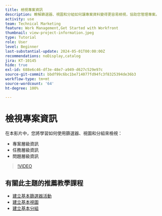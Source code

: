 ```yaml
---
title: 檢視專案資訊
description: 瞭解篩選器、視圖和分組如何讓專案資料變得更容易檢視，協助您管理專案。
activity: use
team: Technical Marketing
feature: Work Management,Get Started with Workfront
thumbnail: view-project-information.jpeg
type: Tutorial
role: User
level: Beginner
last-substantial-update: 2024-05-01T00:00:00Z
recommendations: noDisplay,catalog
jira: KT-10145
hide: true
exl-id: 688e6c46-df3e-48e7-a949-d627c529e97c
source-git-commit: bbdf99c6bc1be714077fd94fc3f8325394de36b3
workflow-type: tm+mt
source-wordcount: '64'
ht-degree: 100%

---
```


# 檢視專案資訊

在本影片中，您將學習如何使用篩選器、視圖和分組來檢視：

* 專案層級資訊
* 任務層級資訊
* 問題層級資訊

>[!VIDEO](https://video.tv.adobe.com/v/3428815/?quality=12&learn=on&enablevpops=1)

## 有關此主題的推薦教學課程

* [建立基本篩選器活動](/help/reporting/basic-reporting/create-a-basic-filter-activity.md)
* [建立基本視圖](/help/reporting/basic-reporting/create-a-basic-view.md)
* [建立基本分組](/help/reporting/basic-reporting/create-a-basic-grouping.md)
